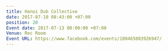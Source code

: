 ```yaml
---
title: Hanoi Dub Collective
date: 2017-07-10 08:43:00 +07:00
position: 20
Event date: 2017-07-13 00:00:00 +07:00
Venue: Rec Room
Event URL: https://www.facebook.com/events/100465883926947/
---
```


